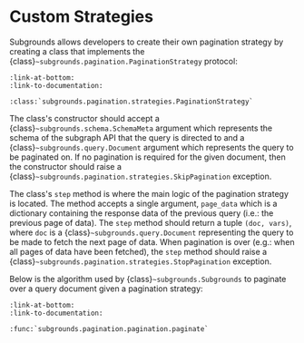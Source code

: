 # Custom Strategies
Subgrounds allows developers to create their own pagination strategy by creating a class that implements the {class}`~subgrounds.pagination.PaginationStrategy` protocol:

```{code-include}
:link-at-bottom:
:link-to-documentation:

:class:`subgrounds.pagination.strategies.PaginationStrategy`
```


The class's constructor should accept a {class}`~subgrounds.schema.SchemaMeta` argument which represents the schema of the subgraph API that the query is directed to and a {class}`~subgrounds.query.Document` argument which represents the query to be paginated on. If no pagination is required for the given document, then the constructor should raise a {class}`~subgrounds.pagination.strategies.SkipPagination` exception.

The class's `step` method is where the main logic of the pagination strategy is located. The method accepts a single argument, `page_data` which is a dictionary containing the response data of the previous query (i.e.: the previous page of data). The `step` method should return a tuple `(doc, vars)`, where `doc` is a {class}`~subgrounds.query.Document` representing the query to be made to fetch the next page of data. When pagination is over (e.g.: when all pages of data have been fetched), the `step` method should raise a {class}`~subgrounds.pagination.strategies.StopPagination` exception.

Below is the algorithm used by {class}`~subgrounds.Subgrounds` to paginate over a query document given a pagination strategy:

```{code-include}
:link-at-bottom:
:link-to-documentation:

:func:`subgrounds.pagination.pagination.paginate`
```
